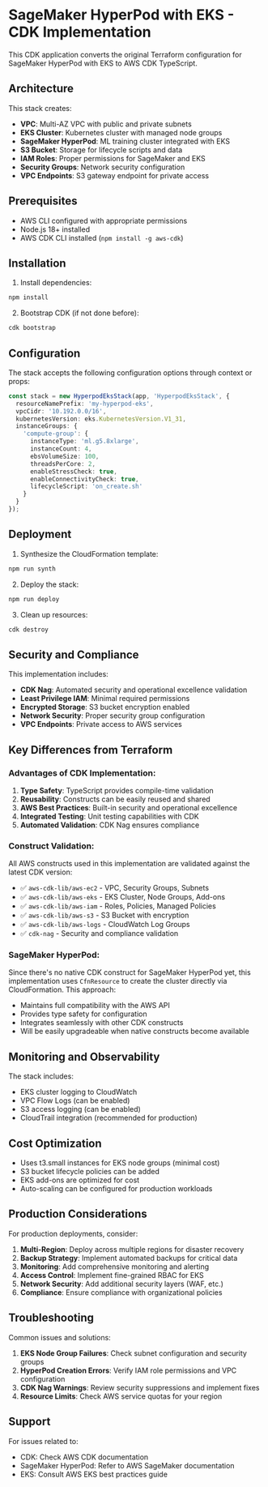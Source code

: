 # SageMaker HyperPod with EKS - CDK Implementation

This CDK application converts the original Terraform configuration for SageMaker HyperPod with EKS to AWS CDK TypeScript.

## Architecture

This stack creates:

- **VPC**: Multi-AZ VPC with public and private subnets
- **EKS Cluster**: Kubernetes cluster with managed node groups
- **SageMaker HyperPod**: ML training cluster integrated with EKS
- **S3 Bucket**: Storage for lifecycle scripts and data
- **IAM Roles**: Proper permissions for SageMaker and EKS
- **Security Groups**: Network security configuration
- **VPC Endpoints**: S3 gateway endpoint for private access

## Prerequisites

- AWS CLI configured with appropriate permissions
- Node.js 18+ installed
- AWS CDK CLI installed (`npm install -g aws-cdk`)

## Installation

1. Install dependencies:
```bash
npm install
```

2. Bootstrap CDK (if not done before):
```bash
cdk bootstrap
```

## Configuration

The stack accepts the following configuration options through context or props:

```typescript
const stack = new HyperpodEksStack(app, 'HyperpodEksStack', {
  resourceNamePrefix: 'my-hyperpod-eks',
  vpcCidr: '10.192.0.0/16',
  kubernetesVersion: eks.KubernetesVersion.V1_31,
  instanceGroups: {
    'compute-group': {
      instanceType: 'ml.g5.8xlarge',
      instanceCount: 4,
      ebsVolumeSize: 100,
      threadsPerCore: 2,
      enableStressCheck: true,
      enableConnectivityCheck: true,
      lifecycleScript: 'on_create.sh'
    }
  }
});
```

## Deployment

1. Synthesize the CloudFormation template:
```bash
npm run synth
```

2. Deploy the stack:
```bash
npm run deploy
```

3. Clean up resources:
```bash
cdk destroy
```

## Security and Compliance

This implementation includes:

- **CDK Nag**: Automated security and operational excellence validation
- **Least Privilege IAM**: Minimal required permissions
- **Encrypted Storage**: S3 bucket encryption enabled
- **Network Security**: Proper security group configuration
- **VPC Endpoints**: Private access to AWS services

## Key Differences from Terraform

### Advantages of CDK Implementation:

1. **Type Safety**: TypeScript provides compile-time validation
2. **Reusability**: Constructs can be easily reused and shared
3. **AWS Best Practices**: Built-in security and operational excellence
4. **Integrated Testing**: Unit testing capabilities with CDK
5. **Automated Validation**: CDK Nag ensures compliance

### Construct Validation:

All AWS constructs used in this implementation are validated against the latest CDK version:

- ✅ `aws-cdk-lib/aws-ec2` - VPC, Security Groups, Subnets
- ✅ `aws-cdk-lib/aws-eks` - EKS Cluster, Node Groups, Add-ons
- ✅ `aws-cdk-lib/aws-iam` - Roles, Policies, Managed Policies
- ✅ `aws-cdk-lib/aws-s3` - S3 Bucket with encryption
- ✅ `aws-cdk-lib/aws-logs` - CloudWatch Log Groups
- ✅ `cdk-nag` - Security and compliance validation

### SageMaker HyperPod:

Since there's no native CDK construct for SageMaker HyperPod yet, this implementation uses `CfnResource` to create the cluster directly via CloudFormation. This approach:

- Maintains full compatibility with the AWS API
- Provides type safety for configuration
- Integrates seamlessly with other CDK constructs
- Will be easily upgradeable when native constructs become available

## Monitoring and Observability

The stack includes:

- EKS cluster logging to CloudWatch
- VPC Flow Logs (can be enabled)
- S3 access logging (can be enabled)
- CloudTrail integration (recommended for production)

## Cost Optimization

- Uses t3.small instances for EKS node groups (minimal cost)
- S3 bucket lifecycle policies can be added
- EKS add-ons are optimized for cost
- Auto-scaling can be configured for production workloads

## Production Considerations

For production deployments, consider:

1. **Multi-Region**: Deploy across multiple regions for disaster recovery
2. **Backup Strategy**: Implement automated backups for critical data
3. **Monitoring**: Add comprehensive monitoring and alerting
4. **Access Control**: Implement fine-grained RBAC for EKS
5. **Network Security**: Add additional security layers (WAF, etc.)
6. **Compliance**: Ensure compliance with organizational policies

## Troubleshooting

Common issues and solutions:

1. **EKS Node Group Failures**: Check subnet configuration and security groups
2. **HyperPod Creation Errors**: Verify IAM role permissions and VPC configuration
3. **CDK Nag Warnings**: Review security suppressions and implement fixes
4. **Resource Limits**: Check AWS service quotas for your region

## Support

For issues related to:
- CDK: Check AWS CDK documentation
- SageMaker HyperPod: Refer to AWS SageMaker documentation
- EKS: Consult AWS EKS best practices guide